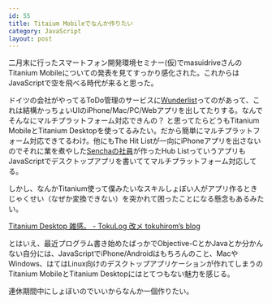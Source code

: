 ```yaml
---
id: 55
title: Titaium Mobileでなんか作りたい
category: JavaScript
layout: post
---
```


二月末に行ったスマートフォン開発環境セミナー(仮)でmasuidriveさんのTitanium Mobileについての発表を見てすっかり感化された。これからはJavaScriptで空を飛べる時代が来ると思った。

ドイツの会社がやってるToDo管理のサービスに[Wunderlist](http://www.6wunderkinder.com/wunderlist/ "Task Management At Its Best With Wunderlist \| 6Wunderkinder")ってのがあって、これは結構かっちょいUIのiPhone/Mac/PC/Webアプリを出してたりする。なんでそんなにマルチプラットフォーム対応できんの？ と思ってたらどうもTitanium MobileとTitanium Desktopを使ってるみたい。だから簡単にマルチプラットフォーム対応できてるわけ。他にもThe Hit Listが一向にiPhoneアプリを出さないのでそれに業を煮やした[Senchaの社員](http://rawberg.com/ "JavaScript Programmer & Bootstrap Entrepreneur \| David Feinberg")が作ったHub ListっていうアプリもJavaScriptでデスクトップアプリを書いててマルチプラットフォーム対応してる。

しかし、なんかTitanium使って僕みたいなスキルしょぼい人がアプリ作るときじゃくせい（なぜか変換できない）を突かれて困ったことになる懸念もあるみたい。

[Titanium Desktop 雑感。 - TokuLog 改メ tokuhirom’s blog](http://d.hatena.ne.jp/tokuhirom/20110418/1303150743)

とはいえ、最近プログラム書き始めたばっかでObjective-CとかJavaとか分かんない自分には、JavaScriptでiPhone/Androidはもちろんのこと、MacやWindows、はてはLinux向けのデスクトップアプリケーションが作れてしまうのTitanium MobileとTitanium Desktopにはとてつもない魅力を感じる。

連休期間中にしょぼいのでいいからなんか一個作りたい。
